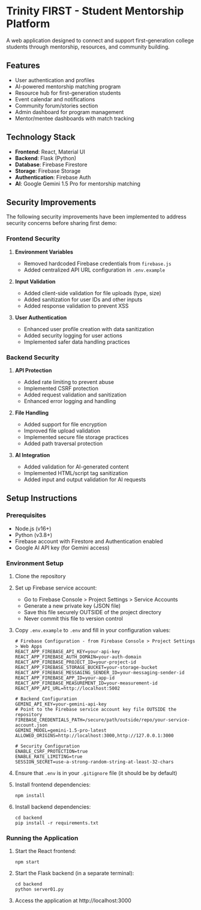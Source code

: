 # Trinity FIRST - Student Mentorship Platform

A web application designed to connect and support first-generation college students through mentorship, resources, and community building.

## Features

- User authentication and profiles
- AI-powered mentorship matching program
- Resource hub for first-generation students
- Event calendar and notifications
- Community forum/stories section
- Admin dashboard for program management
- Mentor/mentee dashboards with match tracking

## Technology Stack

- **Frontend**: React, Material UI
- **Backend**: Flask (Python)
- **Database**: Firebase Firestore
- **Storage**: Firebase Storage
- **Authentication**: Firebase Auth
- **AI**: Google Gemini 1.5 Pro for mentorship matching

## Security Improvements

The following security improvements have been implemented to address security concerns before sharing first demo:

### Frontend Security

1. **Environment Variables**
   - Removed hardcoded Firebase credentials from `firebase.js`
   - Added centralized API URL configuration in `.env.example`

2. **Input Validation**
   - Added client-side validation for file uploads (type, size)
   - Added sanitization for user IDs and other inputs
   - Added response validation to prevent XSS

3. **User Authentication**
   - Enhanced user profile creation with data sanitization
   - Added security logging for user actions 
   - Implemented safer data handling practices

### Backend Security

1. **API Protection**
   - Added rate limiting to prevent abuse
   - Implemented CSRF protection
   - Added request validation and sanitization
   - Enhanced error logging and handling

2. **File Handling**
   - Added support for file encryption
   - Improved file upload validation
   - Implemented secure file storage practices
   - Added path traversal protection

3. **AI Integration**
   - Added validation for AI-generated content
   - Implemented HTML/script tag sanitization
   - Added input and output validation for AI requests

## Setup Instructions

### Prerequisites

- Node.js (v16+)
- Python (v3.8+)
- Firebase account with Firestore and Authentication enabled
- Google AI API key (for Gemini access)

### Environment Setup

1. Clone the repository
2. Set up Firebase service account:
   - Go to Firebase Console > Project Settings > Service Accounts
   - Generate a new private key (JSON file)
   - Save this file securely OUTSIDE of the project directory
   - Never commit this file to version control

3. Copy `.env.example` to `.env` and fill in your configuration values:
   ```
   # Firebase Configuration - from Firebase Console > Project Settings > Web Apps
   REACT_APP_FIREBASE_API_KEY=your-api-key
   REACT_APP_FIREBASE_AUTH_DOMAIN=your-auth-domain
   REACT_APP_FIREBASE_PROJECT_ID=your-project-id
   REACT_APP_FIREBASE_STORAGE_BUCKET=your-storage-bucket
   REACT_APP_FIREBASE_MESSAGING_SENDER_ID=your-messaging-sender-id
   REACT_APP_FIREBASE_APP_ID=your-app-id
   REACT_APP_FIREBASE_MEASUREMENT_ID=your-measurement-id
   REACT_APP_API_URL=http://localhost:5002

   # Backend Configuration
   GEMINI_API_KEY=your-gemini-api-key
   # Point to the Firebase service account key file OUTSIDE the repository
   FIREBASE_CREDENTIALS_PATH=/secure/path/outside/repo/your-service-account.json
   GEMINI_MODEL=gemini-1.5-pro-latest
   ALLOWED_ORIGINS=http://localhost:3000,http://127.0.0.1:3000

   # Security Configuration
   ENABLE_CSRF_PROTECTION=true
   ENABLE_RATE_LIMITING=true
   SESSION_SECRET=use-a-strong-random-string-at-least-32-chars
   ```
   
4. Ensure that `.env` is in your `.gitignore` file (it should be by default)

5. Install frontend dependencies:
   ```
   npm install
   ```

6. Install backend dependencies:
   ```
   cd backend
   pip install -r requirements.txt
   ```

### Running the Application

1. Start the React frontend:
   ```
   npm start
   ```

2. Start the Flask backend (in a separate terminal):
   ```
   cd backend
   python server01.py
   ```

3. Access the application at http://localhost:3000



